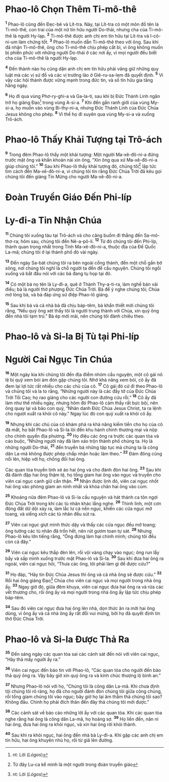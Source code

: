 # Phao-lô Chọn Thêm Ti-mô-thê
<sup><b>1</b></sup> Phao-lô cũng đến Ðẹc-bê và Lít-tra. Này, tại Lít-tra có một môn đồ tên là Ti-mô-thê, con trai của một nữ tín hữu người Do-thái, nhưng cha của Ti-mô-thê là người Hy-lạp. <sup><b>2</b></sup> Ti-mô-thê được anh chị em tín hữu tại Lít-tra và I-cô-ni-um làm chứng tốt. <sup><b>3</b></sup> Phao-lô muốn dẫn Ti-mô-thê theo với ông. Sau khi đã nhận Ti-mô-thê, ông cho Ti-mô-thê chịu phép cắt bì, vì ông không muốn bị phiền phức với những người Do-thái ở các nơi ấy, vì mọi người đều biết cha của Ti-mô-thê là người Hy-lạp.

<sup><b>4</b></sup> Ðến thành nào họ cũng dặn anh chị em tín hữu phải vâng giữ những quy luật mà các vị sứ đồ và các vị trưởng lão ở Giê-ru-sa-lem đã quyết định. <sup><b>5</b></sup> Vì vậy các hội thánh được vững mạnh trong đức tin, và số tín hữu gia tăng hằng ngày.

<sup><b>6</b></sup> Họ đi qua vùng Phơ-ry-ghi-a và Ga-la-ti, sau khi bị Ðức Thánh Linh ngăn trở họ giảng Ðạo[^1-b729e330-7c6c-42e3-a2ca-5e6dc55c6f4a] trong vùng A-si-a. <sup><b>7</b></sup> Khi đến gần ranh giới của vùng My-si-a, họ muốn vào vùng Bi-thy-ni-a, nhưng Ðức Thánh Linh của Ðức Chúa Jesus không cho phép. <sup><b>8</b></sup> Vì thế họ đi xuyên qua vùng My-si-a và xuống Trô-ách.

# Phao-lô Thấy Khải Tượng tại Trô-ách
<sup><b>9</b></sup> Trong đêm Phao-lô thấy một khải tượng: Một người Ma-xê-đô-ni-a đứng trước mặt ông và khẩn khoản nài xin ông, “Xin ông qua xứ Ma-xê-đô-ni-a giúp chúng tôi.” <sup><b>10</b></sup> Sau khi Phao-lô thấy khải tượng đó, chúng tôi[^2-b729e330-7c6c-42e3-a2ca-5e6dc55c6f4a] lập tức tìm cách đến Ma-xê-đô-ni-a, vì chúng tôi tin rằng Ðức Chúa Trời đã kêu gọi chúng tôi đến giảng Tin Mừng cho người Ma-xê-đô-ni-a.

# Ðoàn Truyền Giáo Ðến Phi-líp

# Ly-đi-a Tin Nhận Chúa
<sup><b>11</b></sup> Chúng tôi xuống tàu tại Trô-ách và cho căng buồm đi thẳng đến Sa-mô-thơ-ra; hôm sau, chúng tôi đến Nê-a-pô-li. <sup><b>12</b></sup> Từ đó chúng tôi đến Phi-líp, thành quan trọng nhất trong Tỉnh Ma-xê-đô-ni-a, thuộc địa của Ðế Quốc La-mã; chúng tôi ở lại thành phố đó vài ngày.

<sup><b>13</b></sup> Ðến ngày Sa-bát chúng tôi ra bên ngoài cổng thành, đến một chỗ gần bờ sông, nơi chúng tôi nghĩ là chỗ người ta đến để cầu nguyện. Chúng tôi ngồi xuống và bắt đầu nói với các bà đang tụ họp tại đó.

<sup><b>14</b></sup> Có một bà nọ tên là Ly-đi-a, quê ở Thành Thy-a-ti-ra, làm nghề bán vải điều; bà là người thờ phượng Ðức Chúa Trời. Bà để ý nghe chúng tôi; Chúa mở lòng bà, và bà đáp ứng sứ điệp Phao-lô giảng.

<sup><b>15</b></sup> Sau khi bà và cả nhà bà đã chịu báp-têm, bà khẩn thiết mời chúng tôi rằng, “Nếu quý ông xét thấy tôi là người trung thành với Chúa, xin quý ông đến nhà tôi tạm trú.” Bà ép mời mãi, nên chúng tôi đành chiều theo.

# Phao-lô và Si-la Bị Tù tại Phi-líp

# Người Cai Ngục Tin Chúa
<sup><b>16</b></sup> Một ngày kia khi chúng tôi đến địa điểm nhóm cầu nguyện, một cô gái nô lệ bị quỷ xem bói ám đón gặp chúng tôi. Nhờ khả năng xem bói, cô ấy đã đem lại lợi tức rất nhiều cho các chủ của cô. <sup><b>17</b></sup> Cô gái đó cứ đi theo Phao-lô và chúng tôi và la to rằng, “Những người này là các đầy tớ của Ðức Chúa Trời Tối Cao; họ rao giảng cho các người con đường cứu rỗi.” <sup><b>18</b></sup> Cô ấy đã làm như thế nhiều ngày, nhưng hôm đó Phao-lô cảm thấy rất bực bội, nên ông quay lại và bảo con quỷ, “Nhân danh Ðức Chúa Jesus Christ, ta ra lệnh cho ngươi xuất ra khỏi cô này.” Ngay lúc đó con quỷ xuất ra khỏi cô ấy.

<sup><b>19</b></sup> Nhưng khi các chủ của cô khám phá ra khả năng kiếm tiền cho họ của cô đã mất, họ bắt Phao-lô và Si-la lôi đến khu hành chính thương mại và nộp cho chính quyền địa phương. <sup><b>20</b></sup> Họ điệu các ông ra trước các quan tòa và cáo buộc, “Những người này đã làm xáo trộn thành phố chúng ta. Họ là những người Do-thái, <sup><b>21</b></sup> đến truyền bá những tập tục mà chúng ta là công dân La-mã không được phép chấp nhận hoặc làm theo.” <sup><b>22</b></sup> Ðám đông cũng nổi lên, hiệp với họ, chống đối hai ông.

Các quan tòa truyền lịnh xé áo hai ông và cho đánh đòn hai ông. <sup><b>23</b></sup> Sau khi đã đánh đập hai ông thậm tệ, họ tống giam hai ông vào ngục và truyền cho viên cai ngục canh giữ cẩn thận. <sup><b>24</b></sup> Nhận được lịnh đó, viên cai ngục nhốt hai ông vào phòng giam an ninh nhất và khóa chân hai ông vào cùm.

<sup><b>25</b></sup> Khoảng nửa đêm Phao-lô và Si-la cầu nguyện và hát thánh ca tôn ngợi Ðức Chúa Trời trong khi các tù nhân khác lắng nghe. <sup><b>26</b></sup> Thình lình, một cơn động đất dữ dội xảy ra, làm lắc lư cả nền ngục, khiến các cửa ngục mở toang, và xiềng xích các tù nhân đều sút ra.

<sup><b>27</b></sup> Viên cai ngục giựt mình thức dậy và thấy các cửa ngục đều mở toang; ông tưởng các tù nhân đã trốn hết, nên rút gươm toan tự sát. <sup><b>28</b></sup> Nhưng Phao-lô kêu lớn tiếng rằng, “Ông đừng làm hại chính mình; chúng tôi đều còn cả đây.”

<sup><b>29</b></sup> Viên cai ngục kêu thắp đèn lên, rồi vội vàng chạy vào ngục; ông run lẩy bẩy và sấp mình xuống trước mặt Phao-lô và Si-la. <sup><b>30</b></sup> Sau khi đưa hai ông ra ngoài, viên cai ngục hỏi, “Thưa các ông, tôi phải làm gì để được cứu?”

<sup><b>31</b></sup> Họ đáp, “Hãy tin Ðức Chúa Jesus thì ông và cả nhà ông sẽ được cứu.” <sup><b>32</b></sup> Rồi hai ông giảng Ðạo[^3-b729e330-7c6c-42e3-a2ca-5e6dc55c6f4a] Chúa cho viên cai ngục và mọi người trong nhà ông ấy. <sup><b>33</b></sup> Ngay giờ đó, giữa đêm khuya, viên cai ngục đưa hai ông ra và rửa các vết thương cho, rồi ông ấy và mọi người trong nhà ông ấy lập tức chịu phép báp-têm.

<sup><b>34</b></sup> Sau đó viên cai ngục đưa hai ông lên nhà, dọn thức ăn ra mời hai ông dùng, vì ông ấy và cả nhà ông ấy rất đỗi vui mừng, bởi họ đã quyết định tin thờ Ðức Chúa Trời.

# Phao-lô và Si-la Ðược Thả Ra
<sup><b>35</b></sup> Ðến sáng ngày các quan tòa sai các cảnh sát đến nói với viên cai ngục, “Hãy thả mấy người ấy ra.”

<sup><b>36</b></sup> Viên cai ngục đến báo tin với Phao-lô, “Các quan tòa cho người đến bảo thả quý ông ra. Vậy bây giờ xin quý ông ra và kính chúc thượng lộ bình an.”

<sup><b>37</b></sup> Nhưng Phao-lô nói với họ, “Chúng tôi là công dân La-mã. Khi chưa định tội chúng tôi rõ ràng, họ đã cho người đánh đòn chúng tôi giữa công chúng, rồi tống giam chúng tôi vào ngục; bây giờ họ lại âm thầm thả chúng tôi sao? Không đâu. Chính họ phải đích thân đến đây thả chúng tôi mới được.”

<sup><b>38</b></sup> Các cảnh sát về báo cáo những lời ấy với các quan tòa. Khi các quan tòa nghe rằng hai ông là công dân La-mã, họ hoảng sợ. <sup><b>39</b></sup> Họ liền đến, năn nỉ hai ông, đưa hai ông ra khỏi ngục, và xin hai ông rời khỏi thành.

<sup><b>40</b></sup> Sau khi ra khỏi ngục, hai ông đến nhà bà Ly-đi-a. Khi gặp các anh chị em tín hữu, hai ông khuyên nhủ họ, rồi từ giã lên đường.

[^1-b729e330-7c6c-42e3-a2ca-5e6dc55c6f4a]: nt: Lời (*Lógos*)
[^2-b729e330-7c6c-42e3-a2ca-5e6dc55c6f4a]: Từ đây Lu-ca kể mình là một người trong đoàn truyền giáo
[^3-b729e330-7c6c-42e3-a2ca-5e6dc55c6f4a]: nt: Lời (*Lógos*)